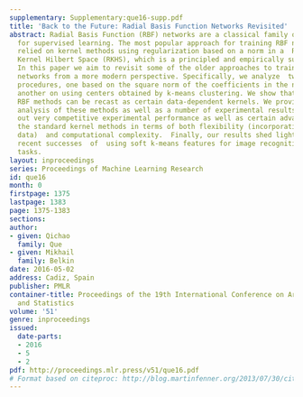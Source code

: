 ```yaml
---
supplementary: Supplementary:que16-supp.pdf
title: 'Back to the Future: Radial Basis Function Networks Revisited'
abstract: Radial Basis Function (RBF) networks are a classical family of algorithms
  for supervised learning. The most popular approach for training RBF networks has
  relied on kernel methods using regularization based on a norm in a  Reproducing
  Kernel Hilbert Space (RKHS), which is a principled and empirically successful framework.
  In this paper we aim to revisit some of the older approaches to training the RBF
  networks from a more modern perspective. Specifically, we analyze  two common regularization
  procedures, one based on the square norm of the coefficients in the network and
  another on using centers obtained by k-means clustering. We show that both of these
  RBF methods can be recast as certain data-dependent kernels. We provide a theoretical
  analysis of these methods as well as a number of experimental results, pointing
  out very competitive experimental performance as well as certain advantages over
  the standard kernel methods in terms of both flexibility (incorporating of unlabeled
  data)  and computational complexity.  Finally, our results shed light on some impressive
  recent successes  of  using soft k-means features for image recognition and other
  tasks.
layout: inproceedings
series: Proceedings of Machine Learning Research
id: que16
month: 0
firstpage: 1375
lastpage: 1383
page: 1375-1383
sections: 
author:
- given: Qichao
  family: Que
- given: Mikhail
  family: Belkin
date: 2016-05-02
address: Cadiz, Spain
publisher: PMLR
container-title: Proceedings of the 19th International Conference on Artificial Intelligence
  and Statistics
volume: '51'
genre: inproceedings
issued:
  date-parts:
  - 2016
  - 5
  - 2
pdf: http://proceedings.mlr.press/v51/que16.pdf
# Format based on citeproc: http://blog.martinfenner.org/2013/07/30/citeproc-yaml-for-bibliographies/
---
```

